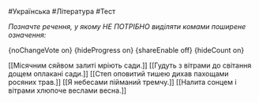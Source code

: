 #Українська #Література #Тест

*Позначте речення, у якому НЕ ПОТРІБНО виділяти комами поширене означення:*

{noChangeVote on}
{hideProgress on}
{shareEnable off}
{hideCount on}

[[Місячним сяйвом залиті мріють сади.]]
[[Гудуть з вітрами до світання дощем оплакані сади.]]
[[Степ оповитий тишею дихав пахощами росяних трав.]]
[[Я небесами пійманий тремчу.]]
[[Налита сонцем і вітрами хлюпоче веслами весна.]]
